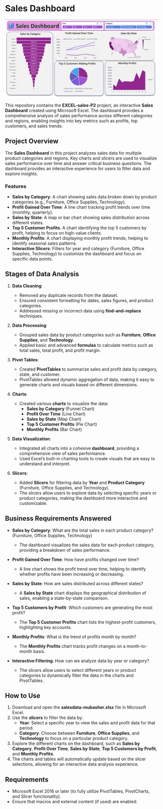 # Sales Dashboard

![Dashboard Screenshot](https://github.com/Mubasher-Rashidd/EXCEL-sales-P2/blob/main/Dashboard.png?raw=true)

This repository contains the **EXCEL-sales-P2** project, an interactive **Sales Dashboard** created using Microsoft Excel. The dashboard provides a comprehensive analysis of sales performance across different categories and regions, enabling insights into key metrics such as profits, top customers, and sales trends.

## Project Overview

The **Sales Dashboard** in this project analyzes sales data for multiple product categories and regions. Key charts and slicers are used to visualize sales performance over time and answer critical business questions. The dashboard provides an interactive experience for users to filter data and explore insights.

### Features

- **Sales by Category**: A chart showing sales data broken down by product categories (e.g., Furniture, Office Supplies, Technology).
- **Profit Gained Over Time**: A line chart tracking profit trends over time (monthly, quarterly).
- **Sales by State**: A map or bar chart showing sales distribution across different states.
- **Top 5 Customer Profits**: A chart identifying the top 5 customers by profit, helping to focus on high-value clients.
- **Monthly Profits**: A chart displaying monthly profit trends, helping to identify seasonal sales patterns.
- **Interactive Slicers**: Filters for year and category (Furniture, Office Supplies, Technology) to customize the dashboard and focus on specific data points.

## Stages of Data Analysis

1. **Data Cleaning**:
   - Removed any duplicate records from the dataset.
   - Ensured consistent formatting for dates, sales figures, and product categories.
   - Addressed missing or incorrect data using **find-and-replace** techniques.

2. **Data Processing**:
   - Grouped sales data by product categories such as **Furniture**, **Office Supplies**, and **Technology**.
   - Applied basic and advanced **formulas** to calculate metrics such as total sales, total profit, and profit margin.

3. **Pivot Tables**:
   - Created **PivotTables** to summarize sales and profit data by category, state, and customer.
   - PivotTables allowed dynamic aggregation of data, making it easy to generate charts and visuals based on different dimensions.

4. **Charts**:
   - Created various **charts** to visualize the data:
     - **Sales by Category** (Funnel Chart)
     - **Profit Over Time** (Line Chart)
     - **Sales by State** (Map Chart)
     - **Top 5 Customer Profits** (Pie Chart)
     - **Monthly Profits** (Bar Chart)

5. **Data Visualization**:
   - Integrated all charts into a cohesive **dashboard**, providing a comprehensive view of sales performance.
   - Used Excel’s built-in charting tools to create visuals that are easy to understand and interpret.

6. **Slicers**:
   - Added **Slicers** for filtering data by **Year** and **Product Category** (Furniture, Office Supplies, and Technology).
   - The slicers allow users to explore data by selecting specific years or product categories, making the dashboard more interactive and customizable.

## Business Requirements Answered

- **Sales by Category**: What are the total sales in each product category? (Furniture, Office Supplies, Technology)
  - The dashboard visualizes the sales data for each product category, providing a breakdown of sales performance.
  
- **Profit Gained Over Time**: How have profits changed over time?
  - A line chart shows the profit trend over time, helping to identify whether profits have been increasing or decreasing.

- **Sales by State**: How are sales distributed across different states?
  - A **Sales by State** chart displays the geographical distribution of sales, enabling a state-by-state comparison.

- **Top 5 Customers by Profit**: Which customers are generating the most profit?
  - The **Top 5 Customer Profits** chart lists the highest-profit customers, highlighting key accounts.

- **Monthly Profits**: What is the trend of profits month by month?
  - The **Monthly Profits** chart tracks profit changes on a month-to-month basis.

- **Interactive Filtering**: How can we analyze data by year or category?
  - The slicers allow users to select different years or product categories to dynamically filter the data in the charts and PivotTables.

## How to Use

1. Download and open the **salesdata-mubasher.xlsx** file in Microsoft Excel.
2. Use the **slicers** to filter the data by:
   - **Year**: Select a specific year to view the sales and profit data for that period.
   - **Category**: Choose between **Furniture**, **Office Supplies**, and **Technology** to focus on a particular product category.
3. Explore the different charts on the dashboard, such as **Sales by Category**, **Profit Over Time**, **Sales by State**, **Top 5 Customers by Profit**, and **Monthly Profits**.
4. The charts and tables will automatically update based on the slicer selections, allowing for an interactive data analysis experience.

## Requirements

- Microsoft Excel 2016 or later (to fully utilize PivotTables, PivotCharts, and Slicer functionality).
- Ensure that macros and external content (if used) are enabled.
